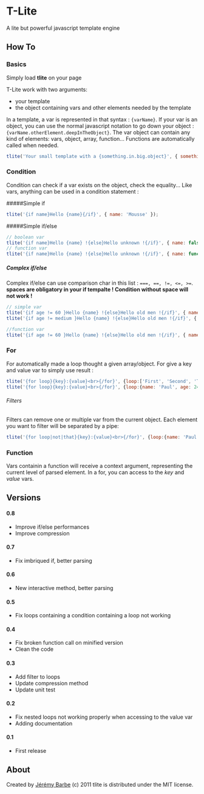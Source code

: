 # T-Lite
A lite but powerful javascript template engine

## How To

### Basics
Simply load **tlite** on your page

T-Lite work with two arguments:

* your template
* the object containing vars and other elements needed by the template

In a template, a var is represented in that syntax : `{varName}`. If your var is an object, you can use the normal javascript notation to go down your object : `{varName.otherElement.deepInTheObject}`. The var object can contain any kind of elements: vars, object, array, function... Functions are automatically called when needed.

```javascript
tlite('Your small template with a {something.in.big.object}', { something : {in: {big: {object: 'tlite'}}}});
```

### Condition
Condition can check if a var exists on the object, check the equality... Like vars, anything can be used in a condition statement :

#####Simple if

```javascript
tlite('{if name}Hello {name}{/if}', { name: 'Mousse' });
```

#####Simple if/else

```javascript
// boolean var
tlite('{if name}Hello {name} !{else}Hello unknown !{/if}', { name: false });
// function var
tlite('{if name}Hello {name} !{else}Hello unknown !{/if}', { name: function(){ return 'James' });
```

##### Complex if/else

Complex if/else can use comparison char in this list : `===, ==, !=, <=, >=`.
**spaces are obligatory in your if tempalte ! Condition without space will not work !**

```javascript
// simple var
tlite('{if age != 60 }Hello {name} !{else}Hello old men !{/if}', { name: 'James', age : 21});
tlite('{if age != medium }Hello {name} !{else}Hello old men !{/if}', { name: 'James', age : 21, medium : 60});
```

```javascript
//function var
tlite('{if age != 60 }Hello {name} !{else}Hello old men !{/if}', { name: 'James', age : function(){ return this.person.age; }});
```

### For
For automatically made a loop thought a given array/object. For give a key and value var to simply use result :

```javascript
tlite('{for loop}{key}:{value}<br>{/for}', {loop:['First', 'Second', 'Third']});
tlite('{for loop}{key}:{value}<br>{/for}', {loop:{name: 'Paul', age: 24, city: 'Paris'}});
```

###### Filters
Filters can remove one or multiple var from the current object. Each element you want to filter will be separated by a pipe:

```javascript
tlite('{for loop|not|that}{key}:{value}<br>{/for}', {loop:{name: 'Paul', age: 24, not: 'Paris', that: 'Test'}});
```

### Function

Vars containin a function will receive a context argument, representing the current level of parsed element. In a for, you can access to the *key* and *value* vars.

## Versions

#### 0.8
* Improve if/else performances
* Improve compression

#### 0.7
* Fix imbriqued if, better parsing

#### 0.6
* New interactive method, better parsing

#### 0.5
* Fix loops containing a condition containing a loop not working

#### 0.4
* Fix broken function call on minified version
* Clean the code

#### 0.3
* Add filter to loops
* Update compression method
* Update unit test

#### 0.2
* Fix nested loops not working properly when accessing to the value var
* Adding documentation

#### 0.1
* First release

About
-----
Created by [Jérémy Barbe](htt://www.shwaark.com) (c) 2011
tlite is distributed under the MIT license.
